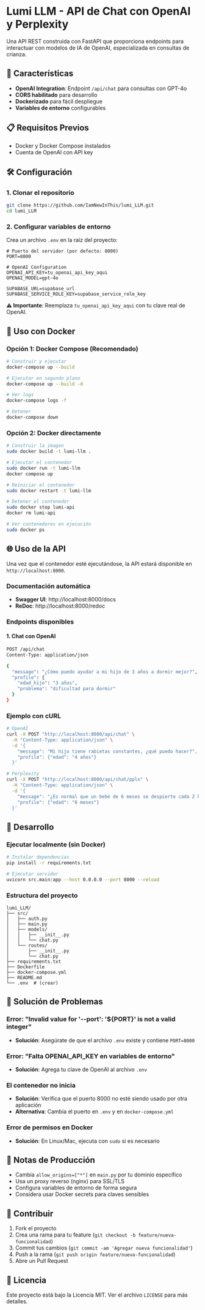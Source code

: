 # Lumi LLM - API de Chat con OpenAI y Perplexity

Una API REST construida con FastAPI que proporciona endpoints para interactuar con modelos de IA de OpenAI, especializada en consultas de crianza.

## 🚀 Características

- **OpenAI Integration**: Endpoint `/api/chat` para consultas con GPT-4o
- **CORS habilitado** para desarrollo
- **Dockerizado** para fácil despliegue
- **Variables de entorno** configurables

## 📋 Requisitos Previos

- Docker y Docker Compose instalados
- Cuenta de OpenAI con API key

## 🛠️ Configuración

### 1. Clonar el repositorio
```bash
git clone https://github.com/IamNewInThis/lumi_LLM.git
cd lumi_LLM
```

### 2. Configurar variables de entorno
Crea un archivo `.env` en la raíz del proyecto:

```env
# Puerto del servidor (por defecto: 8000)
PORT=8000

# OpenAI Configuration
OPENAI_API_KEY=tu_openai_api_key_aqui
OPENAI_MODEL=gpt-4o

SUPABASE_URL=supabase_url
SUPABASE_SERVICE_ROLE_KEY=supabase_service_role_key
```

**⚠️ Importante**: Reemplaza `tu_openai_api_key_aqui` con tu clave real de OpenAI.

## 🐳 Uso con Docker

### Opción 1: Docker Compose (Recomendado)

```bash
# Construir y ejecutar
docker-compose up --build

# Ejecutar en segundo plano
docker-compose up --build -d

# Ver logs
docker-compose logs -f

# Detener
docker-compose down
```

### Opción 2: Docker directamente

```bash
# Construir la imagen
sudo docker build -t lumi-llm .

# Ejecutar el contenedor
sudo docker run -t lumi-llm
docker compose up

# Reiniciar el contenedor
sudo docker restart -t lumi-llm 

# Detener el contenedor
sudo docker stop lumi-api
docker rm lumi-api

# Ver contenedores en ejecución
sudo docker ps
```

## 🌐 Uso de la API

Una vez que el contenedor esté ejecutándose, la API estará disponible en `http://localhost:8000`.

### Documentación automática
- **Swagger UI**: http://localhost:8000/docs
- **ReDoc**: http://localhost:8000/redoc

### Endpoints disponibles

#### 1. Chat con OpenAI
```bash
POST /api/chat
Content-Type: application/json

{
  "message": "¿Cómo puedo ayudar a mi hijo de 3 años a dormir mejor?",
  "profile": {
    "edad_hijo": "3 años",
    "problema": "dificultad para dormir"
  }
}
```

### Ejemplo con cURL

```bash
# OpenAI
curl -X POST "http://localhost:8000/api/chat" \
  -H "Content-Type: application/json" \
  -d '{
    "message": "Mi hijo tiene rabietas constantes, ¿qué puedo hacer?",
    "profile": {"edad": "4 años"}
  }'

# Perplexity
curl -X POST "http://localhost:8000/api/chat/pplx" \
  -H "Content-Type: application/json" \
  -d '{
    "message": "¿Es normal que un bebé de 6 meses se despierte cada 2 horas?",
    "profile": {"edad": "6 meses"}
  }'
```

## 🔧 Desarrollo

### Ejecutar localmente (sin Docker)

```bash
# Instalar dependencias
pip install -r requirements.txt

# Ejecutar servidor
uvicorn src.main:app --host 0.0.0.0 --port 8000 --reload
```

### Estructura del proyecto

```
lumi_LLM/
├── src/
│   ├── auth.py
│   ├── main.py
│   ├── models/
│   │   ├── __init__.py
│   │   └── chat.py
│   └── routes/
│       ├── __init__.py
│       └── chat.py
├── requirements.txt
├── Dockerfile
├── docker-compose.yml
├── README.md
└── .env  # (crear)
```

## 🚨 Solución de Problemas

### Error: "Invalid value for '--port': '${PORT}' is not a valid integer"
- **Solución**: Asegúrate de que el archivo `.env` existe y contiene `PORT=8000`

### Error: "Falta OPENAI_API_KEY en variables de entorno"
- **Solución**: Agrega tu clave de OpenAI al archivo `.env`

### El contenedor no inicia
- **Solución**: Verifica que el puerto 8000 no esté siendo usado por otra aplicación
- **Alternativa**: Cambia el puerto en `.env` y en `docker-compose.yml`

### Error de permisos en Docker
- **Solución**: En Linux/Mac, ejecuta con `sudo` si es necesario

## 📝 Notas de Producción

- Cambia `allow_origins=["*"]` en `main.py` por tu dominio específico
- Usa un proxy reverso (nginx) para SSL/TLS
- Configura variables de entorno de forma segura
- Considera usar Docker secrets para claves sensibles

## 🤝 Contribuir

1. Fork el proyecto
2. Crea una rama para tu feature (`git checkout -b feature/nueva-funcionalidad`)
3. Commit tus cambios (`git commit -am 'Agregar nueva funcionalidad'`)
4. Push a la rama (`git push origin feature/nueva-funcionalidad`)
5. Abre un Pull Request

## 📄 Licencia

Este proyecto está bajo la Licencia MIT. Ver el archivo `LICENSE` para más detalles.
